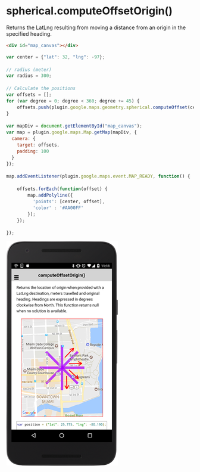 # spherical.computeOffsetOrigin()

Returns the LatLng resulting from moving a distance from an origin in the specified heading.

```html
<div id="map_canvas"></div>
```

```js
var center = {"lat": 32, "lng": -97};

// radius (meter)
var radius = 300;

// Calculate the positions
var offsets = [];
for (var degree = 0; degree < 360; degree += 45) {
    offsets.push(plugin.google.maps.geometry.spherical.computeOffset(center, radius, degree));
}

var mapDiv = document.getElementById("map_canvas");
var map = plugin.google.maps.Map.getMap(mapDiv, {
  camera: {
    target: offsets,
    padding: 100
  }
});

map.addEventListener(plugin.google.maps.event.MAP_READY, function() {

    offsets.forEach(function(offset) {
        map.addPolyline({
          'points': [center, offset],
          'color' : '#AA00FF'
        });
    });

});
```

![](image.png)

